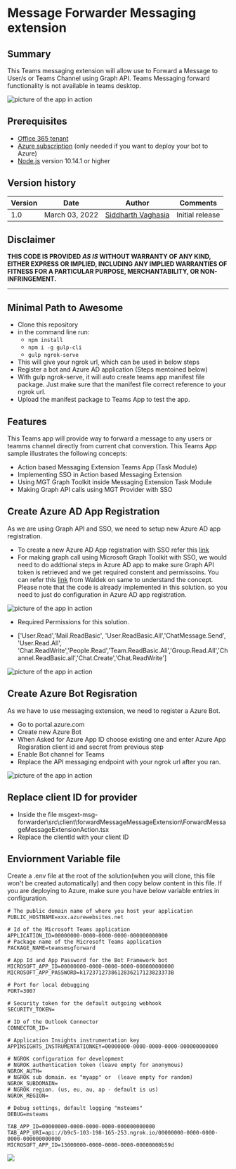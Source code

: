 # Message Forwarder Messaging extension

## Summary

This Teams messaging extension will allow use to Forward a Message to User/s or Teams Channel using Graph API. Teams Messaging forward functionality is not available in teams desktop. 

![picture of the app in action](assets/appinaction.gif)

## Prerequisites

* [Office 365 tenant](https://dev.office.com/sharepoint/docs/spfx/set-up-your-development-environment)
* [Azure subscription](https://azure.microsoft.com/en-us/free/) (only needed if you want to deploy your bot to Azure)
* [Node.js](https://nodejs.org) version 10.14.1 or higher

## Version history

Version|Date|Author|Comments
-------|----|----|--------
1.0|March 03, 2022|[Siddharth Vaghasia](https://siddharthvaghasia.com)|Initial release

## Disclaimer

**THIS CODE IS PROVIDED *AS IS* WITHOUT WARRANTY OF ANY KIND, EITHER EXPRESS OR IMPLIED, INCLUDING ANY IMPLIED WARRANTIES OF FITNESS FOR A PARTICULAR PURPOSE, MERCHANTABILITY, OR NON-INFRINGEMENT.**

---

## Minimal Path to Awesome

* Clone this repository
* in the command line run:
  * `npm install`
  * `npm i -g gulp-cli`
  * `gulp ngrok-serve`
* This will give your ngrok url, which can  be used in below steps
* Register a bot and Azure AD application (Steps mentoined below)
* With gulp ngrok-serve, it will auto create teams app manifest file package. Just make sure that the manifest file correct reference to your ngrok url.
* Upload the manifest package to Teams App to test the app.

## Features
This Teams app will provide way to forward a message to any users or teamms channel directly from current chat converstion. This Teams App sample illustrates the following concepts:

* Action based Messaging Extension Teams App (Task Module)
* Implementing SSO in Action based Messaging Extension
* Using MGT Graph Toolkit inside Messaging Extension Task Module
* Making Graph API calls using MGT Provider with SSO

## Create Azure AD App Registration
As we are using Graph API and SSO, we need to setup new Azure AD app registration. 

* To create a new Azure AD App registration with SSO refer this [link](https://pnp.github.io/generator-teams/tutorials/build-a-tab-with-sso-support/#set-up-your-azure-ad-application) 
* For making graph call using Microsoft Graph Toolkit with SSO, we would need to do addtional steps in Azure AD app to make sure Graph API token is retrieved and we get required constent and permissoins. You can refer this [link](https://blog.mastykarz.nl/securely-connect-microsoft-graph-teams-tabs-sso/) from Waldek on same to understand the concept. Please note that the code is already implemented in this solution. so you need to just do configuration in Azure AD app registration.

![picture of the app in action](assets/enableimplicitflow.png)

* Required Permissions for this solution.

* ['User.Read','Mail.ReadBasic', 'User.ReadBasic.All','ChatMessage.Send', 'User.Read.All', 'Chat.ReadWrite','People.Read','Team.ReadBasic.All','Group.Read.All','Channel.ReadBasic.all','Chat.Create','Chat.ReadWrite']

![picture of the app in action](assets/Permissions.png)

## Create Azure Bot Regisration
As we have to use messaging extension, we need to register a Azure Bot.

* Go to portal.azure.com
* Create new Azure Bot
* When Asked for Azure App ID choose existing one and enter Azure App Regisration client id and secret from previous step
* Enable Bot channel for Teams
* Replace the API messaging endpoint with your ngrok url after you ran.

![picture of the app in action](assets/BotRegistration.png)

## Replace client ID for provider

* Inside the file msgext-msg-forwarder\src\client\forwardMessageMessageExtension\ForwardMessageMessageExtensionAction.tsx
* Replace the clientId with your client ID

## Enviornment Variable file

Create a .env file at the root of the solution(when you will clone, this file won't be created automatically) and then copy below content in this file. If you are deploying to Azure, make sure you have below variable entries in configuration.

```
# The public domain name of where you host your application
PUBLIC_HOSTNAME=xxx.azurewebsites.net

# Id of the Microsoft Teams application
APPLICATION_ID=00000000-0000-0000-0000-000000000000
# Package name of the Microsoft Teams application
PACKAGE_NAME=teamsmsgforward

# App Id and App Password for the Bot Framework bot
MICROSOFT_APP_ID=00000000-0000-0000-0000-000000000000
MICROSOFT_APP_PASSWORD=k1723712738612836217123823373B

# Port for local debugging
PORT=3007

# Security token for the default outgoing webhook
SECURITY_TOKEN=

# ID of the Outlook Connector
CONNECTOR_ID=

# Application Insights instrumentation key
APPINSIGHTS_INSTRUMENTATIONKEY=00000000-0000-0000-0000-000000000000

# NGROK configuration for development
# NGROK authentication token (leave empty for anonymous)
NGROK_AUTH=
# NGROK sub domain. ex "myapp" or  (leave empty for random)
NGROK_SUBDOMAIN=
# NGROK region. (us, eu, au, ap - default is us)
NGROK_REGION=

# Debug settings, default logging "msteams"
DEBUG=msteams

TAB_APP_ID=00000000-0000-0000-0000-000000000000
TAB_APP_URI=api://b9c5-103-198-165-253.ngrok.io/00000000-0000-0000-0000-000000000000
MICROSOFT_APP_ID=13000000-0000-0000-0000-00000000b59d

```

<img src="https://pnptelemetry.azurewebsites.net/teams-dev-samples/samples/msgext-msg-forwarder" />